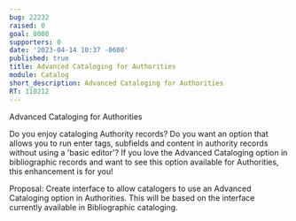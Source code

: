```yaml
---
bug: 22232
raised: 0
goal: 8000
supporters: 0
date: '2023-04-14 10:37 -0600'
published: true
title: Advanced Cataloging for Authorities
module: Catalog
short_description: Advanced Cataloging for Authorities
RT: 110212
---
```

Advanced Cataloging for Authorities

Do you enjoy cataloging Authority records?  Do you want an option that allows you to run enter tags, subfields and content in authority records without using a 'basic editor'?  If you love the Advanced Cataloging option in bibliographic records and want to see this option available for Authorities, this enhancement is for you!

Proposal:
Create interface to allow catalogers to use an Advanced Cataloging option in Authorities.  This will be based on the interface currently available in Bibliographic cataloging.
